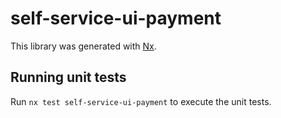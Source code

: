 # self-service-ui-payment

This library was generated with [Nx](https://nx.dev).

## Running unit tests

Run `nx test self-service-ui-payment` to execute the unit tests.
